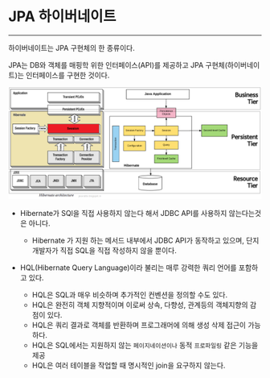 # JPA 하이버네이트

---

하이버네이트는 JPA 구현체의 한 종류이다.

JPA는 DB와 객체를 매핑학 위한 인터페이스(API)를 제공하고 JPA 구현체(하이버네이트)는 인터페이스를 구현한 것이다.

![](../../images/jpa/하이버네이트.png)

- Hibernate가 SQl을 직접 사용하지 않는다 해서 JDBC API를 사용하지 않는다는것은 아니다.
    - Hibernate 가 지원 하는 메서드 내부에서 JDBC API가 동작하고 있으며, 단지 개발자가 직접 SQL을 직접 작성하지 않을 뿐이다.

- HQL(Hibernate Query Language)이라 불리는 매루 강력한 쿼리 언어를 포함하고 있다.
    - HQL은 SQL과 매우 비슷하며 추가적인 컨벤션을 정의할 수도 있다.
    - HQL은 완전히 객체 지향적이며 이로써 상속, 다향성, 관계등의 객체지향의 감점이 있다.
    - HQL은 쿼리 결과로 객체를 반환하며 프로그래머에 의해 생성 삭제 접근이 가능하다.
    - HQL은 SQL에서는 지원하지 않는 `페이지네이션이나` 동적 `프로파일링` 같은 기능을 제공
    - HQL은 여러 테이블을 작업할 때 명시적인 join을 요구하지 않는다.